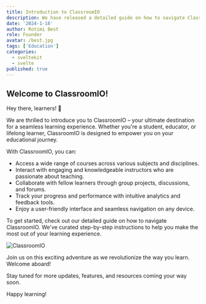 ```yaml
---
title: Introduction to ClassroomIO
description: We have released a detailed guide on how to navigate ClassroomIO and enjoy a seamless learning experience.
date: '2024-1-16'
author: Rotimi Best
role: Founder
avatar: /best.jpg
tags: ['Education']
categories:
  - sveltekit
  - svelte
published: true
---
```


## Welcome to ClassroomIO!

Hey there, learners! 👋

We are thrilled to introduce you to ClassroomIO – your ultimate destination for a seamless learning experience. Whether you're a student, educator, or lifelong learner, ClassroomIO is designed to empower you on your educational journey.

With ClassroomIO, you can:

- Access a wide range of courses across various subjects and disciplines.
- Interact with engaging and knowledgeable instructors who are passionate about teaching.
- Collaborate with fellow learners through group projects, discussions, and forums.
- Track your progress and performance with intuitive analytics and feedback tools.
- Enjoy a user-friendly interface and seamless navigation on any device.

To get started, check out our detailed guide on how to navigate ClassroomIO. We've curated step-by-step instructions to help you make the most out of your learning experience.

![ClassroomIO](favicon.png)

Join us on this exciting adventure as we revolutionize the way you learn. Welcome aboard!

Stay tuned for more updates, features, and resources coming your way soon.

Happy learning!
